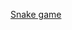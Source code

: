 <a href="MitchelldeKort.github.io/Learning-FrontEnd/tree/master/JavaScript/snake.html">Snake game</a>